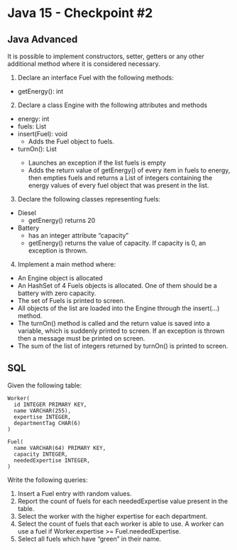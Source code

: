 # Java 15 - Checkpoint #2
## Java Advanced
It is possible to implement constructors, setter, getters or any other additional method where it is considered necessary.
1. Declare an interface Fuel with the following methods:
- getEnergy(): int
2. Declare a class Engine with the following attributes and methods
- energy: int
- fuels: List<Fuel>
- insert(Fuel): void
  - Adds the Fuel object to fuels.
- turnOn(): List<Integer>
  - Launches an exception if the list fuels is empty
  - Adds the return value of getEnergy() of every item in fuels to energy, then empties fuels and returns a List of integers containing the energy values of every fuel object that was present in the list.
3. Declare the following classes representing fuels:
- Diesel
  - getEnergy() returns 20
- Battery
  - has an integer attribute “capacity”
  - getEnergy() returns the value of capacity. If capacity is 0, an exception is thrown.
4. Implement a main method where:
- An Engine object is allocated
- An HashSet of 4 Fuels objects is allocated. One of them should be a battery
with zero capacity.
- The set of Fuels is printed to screen.
- All objects of the list are loaded into the Engine through the insert(...) method.
- The turnOn() method is called and the return value is saved into a variable, which is suddenly printed to screen. If an exception is thrown then a message must be printed on screen.
- The sum of the list of integers returned by turnOn() is printed to screen.
## SQL
Given the following table:
```
Worker(
  id INTEGER PRIMARY KEY,
  name VARCHAR(255),
  expertise INTEGER,
  departmentTag CHAR(6)
)

Fuel(
  name VARCHAR(64) PRIMARY KEY,
  capacity INTEGER,
  neededExpertise INTEGER,
)
```
Write the following queries:
1. Insert a Fuel entry with random values.
2. Report the count of fuels for each neededExpertise value present in the table.
3. Select the worker with the higher expertise for each department.
4. Select the count of fuels that each worker is able to use. A worker can use a fuel if Worker.expertise >= Fuel.neededExpertise.
5. Select all fuels which have “green” in their name.
